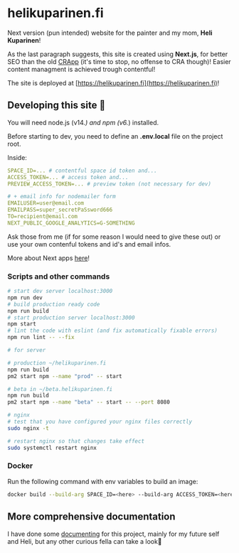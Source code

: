 # helikuparinen.fi

Next version (pun intended) website for the painter and my mom, **Heli Kuparinen**!

As the last paragraph suggests, this site is created using **Next.js**, for better SEO than the old [CRApp](https://github.com/funnicus/helikuparinenhomepage) (it's time to stop, no offense to CRA though)! Easier content managment is achieved trough contentful!

The site is deployed at [https://helikuparinen.fi](https://helikuparinen.fi)!

## Developing this site 🚀

You will need node.js (v14.*) and npm (v6.*) installed.

Before starting to dev, you need to define an **.env.local** file on the project root.

Inside:
```yml
SPACE_ID=... # contentful space id token and...
ACCESS_TOKEN=... # access token and...
PREVIEW_ACCESS_TOKEN=... # preview token (not necessary for dev)

# + email info for nodemailer form
EMAILUSER=user@email.com
EMAILPASS=super_secretPaSsword666
TO=recipient@email.com
NEXT_PUBLIC_GOOGLE_ANALYTICS=G-SOMETHING
```

Ask those from me (if for some reason I would need to give these out) or use your own contenful tokens and id's and email infos.

More about Next apps [here](./NEXT.md)!

### Scripts and other commands

```bash
# start dev server localhost:3000
npm run dev
# build production ready code
npm run build
# start production server localhost:3000
npm start
# lint the code with eslint (and fix automatically fixable errors)
npm run lint -- --fix

# for server

# production ~/helikuparinen.fi
npm run build
pm2 start npm --name "prod" -- start

# beta in ~/beta.helikuparinen.fi
npm run build
pm2 start npm --name "beta" -- start -- --port 8080

# nginx
# test that you have configured your nginx files correctly
sudo nginx -t

# restart nginx so that changes take effect
sudo systemctl restart nginx
```

### Docker

Run the following command with env variables to build an image:

```sh
docker build --build-arg SPACE_ID=<here> --build-arg ACCESS_TOKEN=<here> --build-arg PREVIEW_ACCESS_TOKEN=<here> --build-arg EMAILUSER=<here> --build-arg EMAILPASS=<here> --build-arg TO=<here> --build-arg GA=<analytics tag here> -t helikuparinen.fi .
```

## More comprehensive documentation

I have done some [documenting](./docs/TOC.md) for this project, mainly for my future self and Heli, but any other curious fella can take a look🙂
